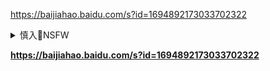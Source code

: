 <https://baijiahao.baidu.com/s?id=1694892173033702322>

<details><summary>慎入🔞NSFW</summary>

Not Safe For Work
<img src="http://upload.wikimedia.org/wikipedia/commons/thumb/d/d3/Biohazard_Symbol_Specification.png/210px-Biohazard_Symbol_Specification.png">

<details><summary><b>风险自理Use At Your Own Risk🈲</summary>

<a href="https://6s9.cc/">6s9.cc/</a>
<img src="http://slack-imgs.com/?url=http://upload.wikimedia.org/wikipedia/commons/5/52/%E6%9F%B3%E6%B0%B8%E9%80%A0%E5%83%8F.jpg">

</details>
</details>

<https://baijiahao.baidu.com/s?id=1694892173033702322>

